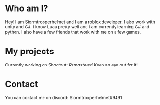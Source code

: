 # Who am I?
Hey! I am Stormtrooperhelmet and I am a roblox developer. I also work with unity and C#.
I know Luau pretty well and I am currently learning C# and python. I also have a few friends that work with me on a few games.
# My projects
Currently working on _Shootout: Remastered_ Keep an eye out for it!
# Contact
You can contact me on discord: Stormtrooperhelmet#9491
